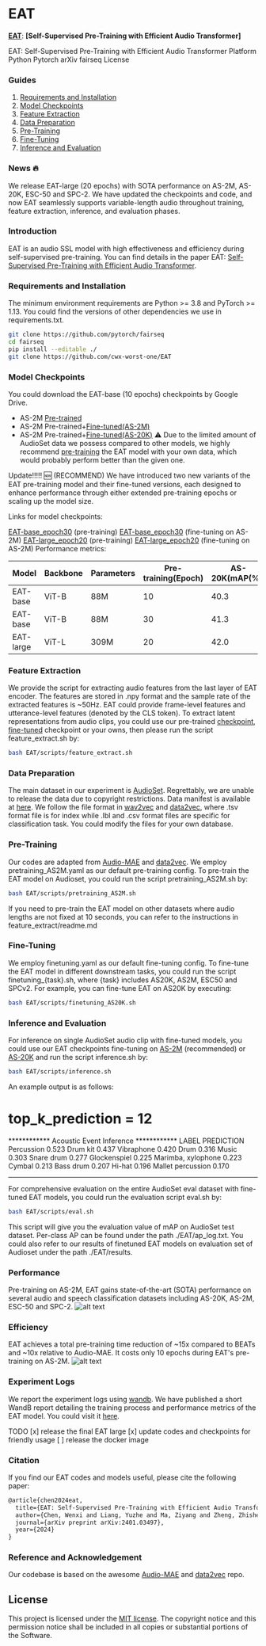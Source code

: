 
# EAT

[**EAT**](https://arxiv.org/abs/2401.03497): **[Self-Supervised Pre-Training with Efficient Audio Transformer]**

EAT: Self-Supervised Pre-Training with Efficient Audio Transformer
Platform Python Pytorch arXiv fairseq License

### Guides

1. [Requirements and Installation](#requirements-and-installation)
2. [Model Checkpoints](#model-checkpoints)
3. [Feature Extraction](#feature-extraction)
4. [Data Preparation](#data-preparation)
5. [Pre-Training](#pre-training)
6. [Fine-Tuning](#fine-tuning)
7. [Inference and Evaluation](#inference-and-evaluation)
### News :fire:
We release EAT-large (20 epochs) with SOTA performance on AS-2M, AS-20K, ESC-50 and SPC-2.
We have updated the checkpoints and code, and now EAT seamlessly supports variable-length audio throughout training, feature extraction, inference, and evaluation phases.
### Introduction
EAT is an audio SSL model with high effectiveness and efficiency during self-supervised pre-training. You can find details in the paper EAT: [Self-Supervised Pre-Training with Efficient Audio Transformer](https://arxiv.org/abs/2401.03497).

### Requirements and Installation
The minimum environment requirements are Python >= 3.8 and PyTorch >= 1.13. You could find the versions of other dependencies we use in requirements.txt.
```bash
git clone https://github.com/pytorch/fairseq
cd fairseq
pip install --editable ./
git clone https://github.com/cwx-worst-one/EAT

```
### Model Checkpoints
You could download the EAT-base (10 epochs) checkpoints by Google Drive.

- AS-2M [Pre-trained](https://drive.google.com/file/d/10pklbY_fKraQUIBizSg1kv4lJXNWxpxl/view)
- AS-2M Pre-trained+[Fine-tuned(AS-2M)](https://drive.google.com/file/d/1F07zN8N54rXU-szvKUlYaCFMCepc4wHR/view)
- AS-2M Pre-trained+[Fine-tuned(AS-20K)](https://drive.google.com/file/d/1fRX_Mgj4sHxV2F6AVfoqXObfgzFMnHRA/view)
:warning: Due to the limited amount of AudioSet data we possess compared to other models, we highly recommend [pre-training](#pre-training)
 the EAT model with your own data, which would probably perform better than the given one.

Update!!!!! :new: (RECOMMEND)
We have introduced two new variants of the EAT pre-training model and their fine-tuned versions, each designed to enhance performance through either extended pre-training epochs or scaling up the model size.

Links for model checkpoints:

[EAT-base_epoch30](https://drive.google.com/file/d/19hfzLgHCkyqTOYmHt8dqVa9nm-weBq4f/view) (pre-training) 
[EAT-base_epoch30](https://drive.google.com/file/d/1aCYiQmoZv_Gh1FxnR-CCWpNAp6DIJzn6/view) (fine-tuning on AS-2M) 
[EAT-large_epoch20](https://drive.google.com/file/d/1PEgriRvHsqrtLzlA478VemX7Q0ZGl889/view) (pre-training) 
[EAT-large_epoch20](https://drive.google.com/file/d/1b_f_nQAdjM1B6u72OFUtFiUu-4yM2shd/view) (fine-tuning on AS-2M) 
Performance metrics:

Model| Backbone	|Parameters	|Pre-training(Epoch) |AS-20K(mAP(%)) |AS-2M(mAP(%))
|---|---|---|---|---|---
EAT-base	|ViT-B	|88M	|10	 |40.3	|48.6
EAT-base	|ViT-B	|88M	|30	 |41.3	|48.9
EAT-large	|ViT-L	|309M	|20	 |42.0	|49.5
### Feature Extraction
We provide the script for extracting audio features from the last layer of EAT encoder. The features are stored in .npy format and the sample rate of the extracted features is ~50Hz. EAT could provide frame-level features and utterance-level features (denoted by the CLS token).
To extract latent representations from audio clips, you could use our pre-trained [checkpoint](https://drive.google.com/file/d/19hfzLgHCkyqTOYmHt8dqVa9nm-weBq4f/view), [fine-tuned](https://drive.google.com/file/d/1aCYiQmoZv_Gh1FxnR-CCWpNAp6DIJzn6/view) checkpoint or your owns, then please run the script feature_extract.sh by:
```bash
bash EAT/scripts/feature_extract.sh 
```
### Data Preparation
The main dataset in our experiment is [AudioSet](https://research.google.com/audioset/). Regrettably, we are unable to release the data due to copyright restrictions. Data manifest is available at [here](https://drive.google.com/file/d/1LH2C0q3d4zndoR3-oGkVdYYqDCIdxIsm/view). We follow the file format in [wav2vec](https://github.com/facebookresearch/fairseq/tree/main/examples/wav2vec) and [data2vec](https://github.com/facebookresearch/fairseq/tree/main/examples/data2vec), where .tsv format file is for index while .lbl and .csv format files are specific for classification task. You could modify the files for your own database.

### Pre-Training
Our codes are adapted from [Audio-MAE](https://github.com/facebookresearch/AudioMAE) and [data2vec](https://github.com/facebookresearch/fairseq/tree/main/examples/data2vec). We employ pretraining_AS2M.yaml as our default pre-training config. To pre-train the EAT model on Audioset, you could run the script pretraining_AS2M.sh by:
```bash
bash EAT/scripts/pretraining_AS2M.sh 
```
If you need to pre-train the EAT model on other datasets where audio lengths are not fixed at 10 seconds, you can refer to the instructions in feature_extract/readme.md

### Fine-Tuning
We employ finetuning.yaml as our default fine-tuning config. To fine-tune the EAT model in different downstream tasks, you could run the script finetuning_{task}.sh, where {task} includes AS20K, AS2M, ESC50 and SPCv2. For example, you can fine-tune EAT on AS20K by executing:
```bash
bash EAT/scripts/finetuning_AS20K.sh
```
### Inference and Evaluation
For inference on single AudioSet audio clip with fine-tuned models, you could use our EAT checkpoints fine-tuning on [AS-2M](https://drive.google.com/file/d/1F07zN8N54rXU-szvKUlYaCFMCepc4wHR/view) (recommended) or [AS-20K](https://drive.google.com/file/d/1fRX_Mgj4sHxV2F6AVfoqXObfgzFMnHRA/view) and run the script inference.sh by:
```bash
bash EAT/scripts/inference.sh 
```
An example output is as follows:

# top_k_prediction = 12
************ Acoustic Event Inference ************
LABEL                          PREDICTION
Percussion                     0.523
Drum kit                       0.437
Vibraphone                     0.420
Drum                           0.316
Music                          0.303
Snare drum                     0.277
Glockenspiel                   0.225
Marimba, xylophone             0.223
Cymbal                         0.213
Bass drum                      0.207
Hi-hat                         0.196
Mallet percussion              0.170
**************************************************
For comprehensive evaluation on the entire AudioSet eval dataset with fine-tuned EAT models, you could run the evaluation script eval.sh by:
```bash
bash EAT/scripts/eval.sh 
```
This script will give you the evaluation value of mAP on AudioSet test dataset. Per-class AP can be found under the path ./EAT/ap_log.txt. You could also refer to our results of finetuned EAT models on evaluation set of Audioset under the path ./EAT/results.

### Performance
Pre-training on AS-2M, EAT gains state-of-the-art (SOTA) performance on several audio and speech classification datasets including AS-20K, AS-2M, ESC-50 and SPC-2.
![alt text](src/EAT_performance.png)

### Efficiency
EAT achieves a total pre-training time reduction of ~15x compared to BEATs and ~10x relative to Audio-MAE. It costs only 10 epochs during EAT's pre-training on AS-2M.
![alt text](src/EAT_efficiency.png)

### Experiment Logs
We report the experiment logs using [wandb](https://wandb.ai/). We have published a short WandB report detailing the training process and performance metrics of the EAT model. You could visit it [here](https://api.wandb.ai/links/wxc12/obqrpq36).

TODO
[x] release the final EAT large
[x] update codes and checkpoints for friendly usage
[ ] release the docker image
### Citation
If you find our EAT codes and models useful, please cite the following paper:
``` latex
@article{chen2024eat,
  title={EAT: Self-Supervised Pre-Training with Efficient Audio Transformer},
  author={Chen, Wenxi and Liang, Yuzhe and Ma, Ziyang and Zheng, Zhisheng and Chen, Xie},
  journal={arXiv preprint arXiv:2401.03497},
  year={2024}
}
```
### Reference and Acknowledgement
Our codebase is based on the awesome [Audio-MAE](https://github.com/facebookresearch/AudioMAE) and [data2vec](https://github.com/facebookresearch/fairseq/tree/main/examples/data2vec) repo.




## License
This project is licensed under the [MIT license](https://opensource.org/licenses/MIT).
The copyright notice and this permission notice shall be included in all copies or substantial portions of the Software.




